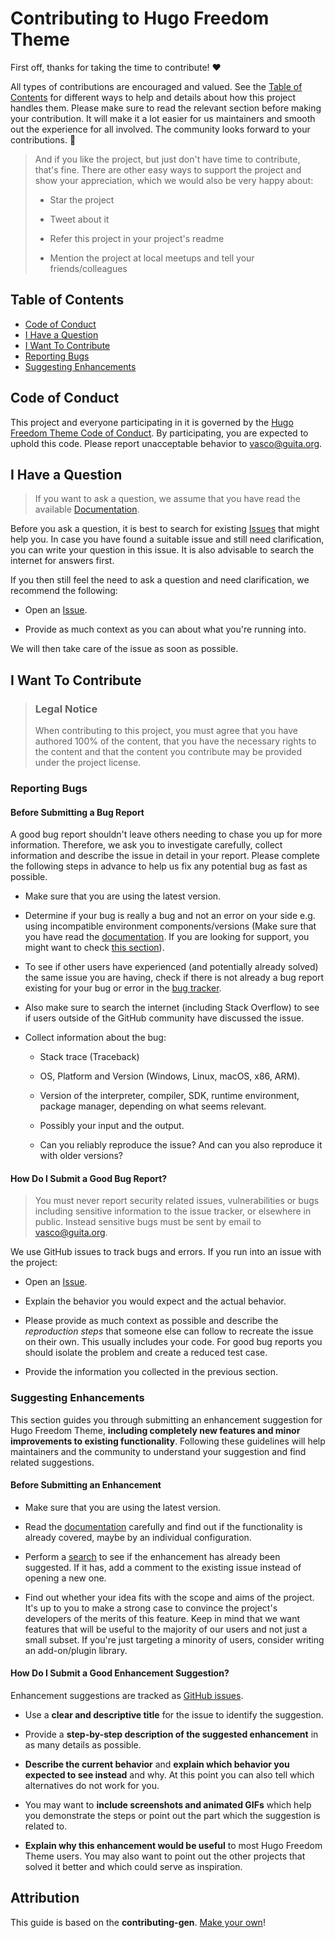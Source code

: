 <!--
SPDX-FileCopyrightText: 2023 Vasco Guita <vasco@guita.org>

SPDX-License-Identifier: CC-BY-4.0
-->

# Contributing to Hugo Freedom Theme

First off, thanks for taking the time to contribute! ❤️

All types of contributions are encouraged and valued. See the [Table of Contents](#table-of-contents)
for different ways to help and details about how this project handles them.
Please make sure to read the relevant section before making your contribution.
It will make it a lot easier for us maintainers and smooth out the experience
for all involved. The community looks forward to your contributions. 🎉

> And if you like the project, but just don't have time to contribute, that's
> fine. There are other easy ways to support the project and show your
> appreciation, which we would also be very happy about:
>
> - Star the project
>
> - Tweet about it
>
> - Refer this project in your project's readme
>
> - Mention the project at local meetups and tell your friends/colleagues

## Table of Contents

- [Code of Conduct](#code-of-conduct)
- [I Have a Question](#i-have-a-question)
- [I Want To Contribute](#i-want-to-contribute)
- [Reporting Bugs](#reporting-bugs)
- [Suggesting Enhancements](#suggesting-enhancements)

## Code of Conduct

This project and everyone participating in it is governed by the
[Hugo Freedom Theme Code of Conduct](./CODE_OF_CONDUCT.md). By participating,
you are expected to uphold this code. Please report unacceptable behavior to
<vasco@guita.org>.

## I Have a Question

> If you want to ask a question, we assume that you have read the available [Documentation](https://github.com/vascoguita/freedom/wiki).

Before you ask a question, it is best to search for existing [Issues](https://github.com/vascoguita/freedom/issues)
that might help you. In case you have found a suitable issue and still need
clarification, you can write your question in this issue. It is also advisable
to search the internet for answers first.

If you then still feel the need to ask a question and need clarification, we
recommend the following:

- Open an [Issue](https://github.com/vascoguita/freedom/issues/new).

- Provide as much context as you can about what you're running into.

We will then take care of the issue as soon as possible.

## I Want To Contribute

> ### Legal Notice
>
> When contributing to this project, you must agree that you have authored 100%
> of the content, that you have the necessary rights to the content and that the
> content you contribute may be provided under the project license.

### Reporting Bugs

#### Before Submitting a Bug Report

A good bug report shouldn't leave others needing to chase you up for more
information. Therefore, we ask you to investigate carefully, collect information
and describe the issue in detail in your report. Please complete the following
steps in advance to help us fix any potential bug as fast as possible.

- Make sure that you are using the latest version.

- Determine if your bug is really a bug and not an error on your side e.g. using
  incompatible environment components/versions (Make sure that you have read the
  [documentation](https://github.com/vascoguita/freedom/wiki). If you are
  looking for support, you might want to check
  [this section](#i-have-a-question)).

- To see if other users have experienced (and potentially already solved) the
  same issue you are having, check if there is not already a bug report existing
  for your bug or error in the [bug tracker](https://github.com/vascoguita/freedom/issues?q=label%3Abug).

- Also make sure to search the internet (including Stack Overflow) to see if
  users outside of the GitHub community have discussed the issue.

- Collect information about the bug:

  - Stack trace (Traceback)

  - OS, Platform and Version (Windows, Linux, macOS, x86, ARM).

  - Version of the interpreter, compiler, SDK, runtime environment, package
    manager, depending on what seems relevant.

  - Possibly your input and the output.

  - Can you reliably reproduce the issue? And can you also reproduce it with
    older versions?

#### How Do I Submit a Good Bug Report?

> You must never report security related issues, vulnerabilities or bugs
> including sensitive information to the issue tracker, or elsewhere in public.
> Instead sensitive bugs must be sent by email to <vasco@guita.org>.

We use GitHub issues to track bugs and errors. If you run into an issue with the
project:

- Open an [Issue](https://github.com/vascoguita/freedom/issues/new).

- Explain the behavior you would expect and the actual behavior.

- Please provide as much context as possible and describe the *reproduction
  steps* that someone else can follow to recreate the issue on their own. This
  usually includes your code. For good bug reports you should isolate the
  problem and create a reduced test case.

- Provide the information you collected in the previous section.

### Suggesting Enhancements

This section guides you through submitting an enhancement suggestion for Hugo
Freedom Theme, **including completely new features and minor improvements to
existing functionality**. Following these guidelines will help maintainers and
the community to understand your suggestion and find related suggestions.

#### Before Submitting an Enhancement

- Make sure that you are using the latest version.

- Read the [documentation](https://github.com/vascoguita/freedom/wiki) carefully
  and find out if the functionality is already covered, maybe by an individual
  configuration.

- Perform a [search](https://github.com/vascoguita/freedom/issues) to see if the
  enhancement has already been suggested. If it has, add a comment to the
  existing issue instead of opening a new one.

- Find out whether your idea fits with the scope and aims of the project. It's
  up to you to make a strong case to convince the project's developers of the
  merits of this feature. Keep in mind that we want features that will be useful
  to the majority of our users and not just a small subset. If you're just
  targeting a minority of users, consider writing an add-on/plugin library.

#### How Do I Submit a Good Enhancement Suggestion?

Enhancement suggestions are tracked as [GitHub issues](https://github.com/vascoguita/freedom/issues).

- Use a **clear and descriptive title** for the issue to identify the
  suggestion.

- Provide a **step-by-step description of the suggested enhancement** in as many
  details as possible.

- **Describe the current behavior** and **explain which behavior you expected to
  see instead** and why. At this point you can also tell which alternatives do
  not work for you.

- You may want to **include screenshots and animated GIFs** which help you
  demonstrate the steps or point out the part which the suggestion is related
  to.

- **Explain why this enhancement would be useful** to most Hugo Freedom Theme
  users. You may also want to point out the other projects that solved it better
  and which could serve as inspiration.

## Attribution

This guide is based on the **contributing-gen**. [Make your own](https://github.com/bttger/contributing-gen)!
